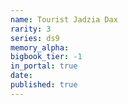```yaml
---
name: Tourist Jadzia Dax
rarity: 3
series: ds9
memory_alpha:
bigbook_tier: -1
in_portal: true
date:
published: true
---
```



